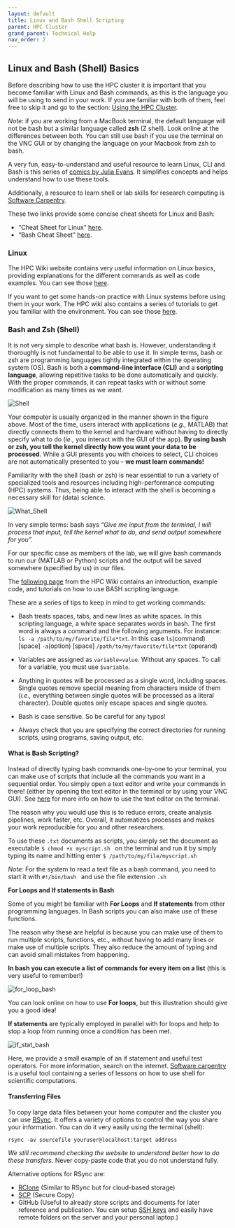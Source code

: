 ```yaml
---
layout: default
title: Linux and Bash Shell Scripting
parent: HPC Cluster
grand_parent: Technical Help
nav_order: 2
---
```


## Linux and Bash (Shell) Basics
Before describing how to use the HPC cluster it is important that you become familiar with Linux and Bash commands, as this is the language you will be using to send in your work.  If you are familiar with both of them, feel free to skip it and go to the section: [Using the HPC Cluster](#using-the-cluster).

_Note_: if you are working from a MacBook terminal, the default language will not be bash but a similar language called **zsh** (Z shell). Look online at the differences between both. You can still use bash if you use the terminal on the VNC GUI or by changing the language on your Macbook from zsh to bash. 

A very fun, easy-to-understand and useful resource to learn Linux, CLI and Bash is this series of [comics by Julia Evans](https://wizardzines.com/comics/). It simplifies concepts and helps understand how to use these tools. 

Additionally, a resource to learn shell or lab skills for research computing is [Software Carpentry](https://software-carpentry.org/lessons/).

These two links provide some concise cheat sheets for Linux and Bash:
- “Cheat Sheet for Linux” [here](https://hpc.dccn.nl/docs/linux/practice/filesystem.html). 
- “Bash Cheat Sheet” [here](https://hpc.dccn.nl/docs/bash/cheatsheet.html#cheat-sheet).

### Linux
The HPC Wiki website contains very useful information on Linux basics, providing explanations for the different commands as well as code examples. You can see those [here](https://hpc.dccn.nl/docs/linux/practice/filesystem.html).

If you want to get some hands-on practice with Linux systems before using them in your work. The HPC wiki also contains a series of tutorials to get you familiar with the environment. You can see those [here](https://hpc.dccn.nl/docs/linux/practice/exercise_fs.html). 

### Bash and Zsh (Shell)
It is not very simple to describe what bash is. However, understanding it thoroughly is not fundamental to be able to use it. In simple terms, bash or zsh are programming languages tightly integrated within the operating system (OS). Bash is both a **command-line interface (CLI)** and a **scripting language**, allowing repetitive tasks to be done automatically and quickly. With the proper commands, it can repeat tasks with or without some modification as many times as we want.

![Shell](/images/shell_illustration.png)

Your computer is usually organized in the manner shown in the figure above. Most of the time, users interact with applications (_e.g.,_ MATLAB) that directly connects them to the kernel and hardware without having to directly specify what to do (_ie.,_ you interact with the GUI of the app). **By using bash or zsh, you tell the kernel directly how you want your data to be processed**. While a GUI presents you with choices to select, CLI choices are not automatically presented to you – **we must learn commands!**

Familiarity with the shell (bash or zsh) is near essential to run a variety of specialized tools and resources including high-performance computing (HPC) systems. Thus, being able to interact with the shell is becoming a necessary skill for (data) science. 

![What_Shell](/images/what_is_shell.png)

In very simple terms: bash says _“Give me input from the terminal, I will process that input, tell the kernel what to do, and send output somewhere for you”._

For our specific case as members of the lab, we will give bash commands to run our (MATLAB or Python) scripts and the output will be saved somewhere (specified by us) in our files. 

The [following page](https://hpc.dccn.nl/docs/bash/start.html) from the HPC Wiki contains an introduction, example code, and tutorials on how to use BASH scripting language. 

These are a series of tips to keep in mind to get working commands:

-	Bash treats spaces, tabs, and new lines as white spaces. In this scripting language, a white space separates _words_ in bash. The first word is always a command and the following arguments. For instance: `ls -a /path/to/my/favorite/file*txt`. In this case `ls`(command) [space] `-a`(option) [space] `/path/to/my/favorite/file*txt` (operand)

-	Variables are assigned as `variable=value`. Without any spaces. 
To call for a variable, you must use `$variable`. 

-	Anything in quotes will be processed as a single word, including spaces. Single quotes remove special meaning from characters inside of them (_i.e.,_ everything between single quotes will be processed as a literal character). Double quotes only escape spaces and single quotes. 

-	Bash is case sensitive. So be careful for any typos!

-	Always check that you are specifying the correct directories for running scripts, using programs, saving output, etc. 

#### What is Bash Scripting?
Instead of directly typing bash commands one-by-one to your terminal, you can make use of scripts that include all the commands you want in a sequential order. You simply open a text editor and write your commands in there! (either by opening the text editor in the terminal or by using your VNC GUI). See [here](https://hpc.dccn.nl/docs/bash/start.html) for more info on how to use the text editor on the terminal. 

The reason why you would use this is to reduce errors, create analysis pipelines, work faster, etc. Overall, it automatizes processes and makes your work reproducible for you and other researchers. 

To use these `.txt` documents as scripts, you simply set the document as executable `$ chmod +x myscript.sh ` on the terminal and run it by simply typing its name and hitting enter `$ /path/to/my/file/myscript.sh ` 

_Note:_ For the system to read a text file as a bash command, you need to start it with `#!/bin/bash ` and use the file extension `.sh `

**For Loops and If statements in Bash**

Some of you might be familiar with **For Loops** and **If statements** from other programming languages. In Bash scripts you can also make use of these functions. 

The reason why these are helpful is because you can make use of them to run multiple scripts, functions, etc., without having to add many lines or make use of multiple scripts. They also reduce the amount of typing and can avoid small mistakes from happening. 

**In bash you can execute a list of commands for every item on a list** (this is very useful to remember!)

![for_loop_bash](/images/for_loops_bash.png)

You can look online on how to use **For loops**, but this illustration should give you a good idea! 

**If statements** are typically employed in parallel with for loops and help to stop a loop from running once a condition has been met. 

![if_stat_bash](/images/if_stat_bash.png)

Here, we provide a small example of an if statement and useful test operators. For more information, search on the internet. [Software carpentry](https://swcarpentry.github.io/shell-novice/) is a useful tool containing a series of lessons on how to use shell for scientific computations.

#### Transferring Files
To copy large data files between your home computer and the cluster you can use [RSync](https://rsync.samba.org/). It offers a variety of options to control the way you share your information. You can do it very easily using the terminal (shell):

```rsync -av sourcefile youruser@localhost:target address```

_We still recommend checking the website to understand better how to do these transfers._ Never copy-paste code that you do not understand fully.

Alternative options for RSync are:
-	[RClone](https://rclone.org/) (Similar to RSync but for cloud-based storage)
-	[SCP](https://www.ssh.com/academy/ssh/scp) (Secure Copy)
-	GitHub (Useful to already store scripts and documents for later reference and publication. You can setup [SSH keys](https://docs.github.com/en/authentication/connecting-to-github-with-ssh) and easily have remote folders on the server and your personal laptop.)
